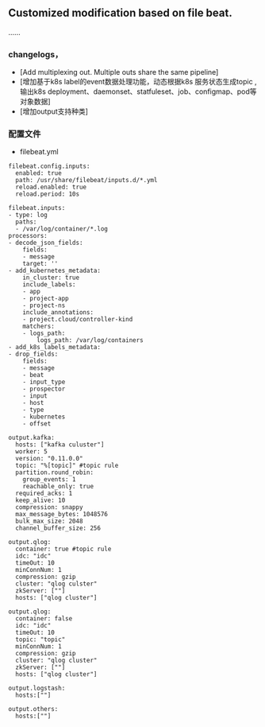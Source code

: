 ## Customized modification based on file beat.
......


### changelogs，
* [Add multiplexing out. Multiple outs share the same pipeline]
* [增加基于k8s label的event数据处理功能，动态根据k8s 服务状态生成topic , 输出k8s deployment、daemonset、statfuleset、job、configmap、pod等对象数据]
* [增加output支持种类]


### 配置文件
* filebeat.yml

```
filebeat.config.inputs:
  enabled: true
  path: /usr/share/filebeat/inputs.d/*.yml
  reload.enabled: true
  reload.period: 10s

filebeat.inputs:
- type: log
  paths:
  - /var/log/container/*.log
processors:
- decode_json_fields:
    fields:
    - message
    target: ''
- add_kubernetes_metadata:
    in_cluster: true
    include_labels:
    - app
    - project-app
    - project-ns
    include_annotations:
    - project.cloud/controller-kind
    matchers:
    - logs_path:
        logs_path: /var/log/containers
- add_k8s_labels_metadata:
- drop_fields:
    fields:
    - message
    - beat
    - input_type
    - prospector
    - input
    - host
    - type
    - kubernetes
    - offset

output.kafka:
  hosts: ["kafka culuster"]
  worker: 5
  version: "0.11.0.0"
  topic: "%[topic]" #topic rule
  partition.round_robin:
    group_events: 1
    reachable_only: true
  required_acks: 1
  keep_alive: 10
  compression: snappy
  max_message_bytes: 1048576
  bulk_max_size: 2048
  channel_buffer_size: 256

output.qlog:
  container: true #topic rule
  idc: "idc"
  timeOut: 10
  minConnNum: 1
  compression: gzip
  cluster: "qlog culster"
  zkServer: [""]
  hosts: ["qlog cluster"]

output.qlog:
  container: false
  idc: "idc"
  timeOut: 10
  topic: "topic"
  minConnNum: 1
  compression: gzip
  cluster: "qlog cluster"
  zkServer: [""]
  hosts: ["qlog cluster"]

output.logstash:
  hosts:[""]

output.others:
  hosts:[""]
